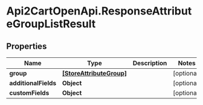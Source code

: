 # Api2CartOpenApi.ResponseAttributeGroupListResult

## Properties

Name | Type | Description | Notes
------------ | ------------- | ------------- | -------------
**group** | [**[StoreAttributeGroup]**](StoreAttributeGroup.md) |  | [optional] 
**additionalFields** | **Object** |  | [optional] 
**customFields** | **Object** |  | [optional] 


